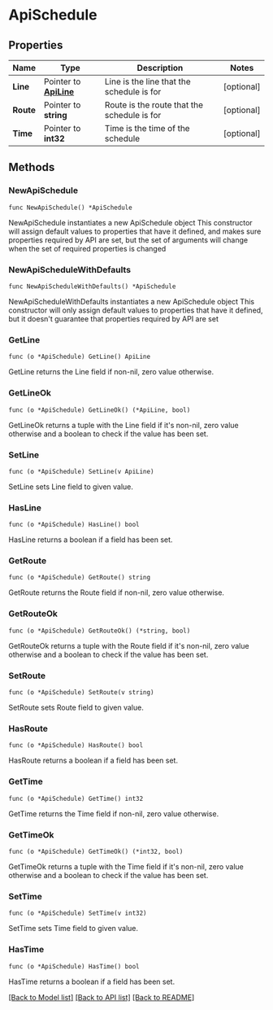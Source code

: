 # ApiSchedule

## Properties

Name | Type | Description | Notes
------------ | ------------- | ------------- | -------------
**Line** | Pointer to [**ApiLine**](ApiLine.md) | Line is the line that the schedule is for | [optional] 
**Route** | Pointer to **string** | Route is the route that the schedule is for | [optional] 
**Time** | Pointer to **int32** | Time is the time of the schedule | [optional] 

## Methods

### NewApiSchedule

`func NewApiSchedule() *ApiSchedule`

NewApiSchedule instantiates a new ApiSchedule object
This constructor will assign default values to properties that have it defined,
and makes sure properties required by API are set, but the set of arguments
will change when the set of required properties is changed

### NewApiScheduleWithDefaults

`func NewApiScheduleWithDefaults() *ApiSchedule`

NewApiScheduleWithDefaults instantiates a new ApiSchedule object
This constructor will only assign default values to properties that have it defined,
but it doesn't guarantee that properties required by API are set

### GetLine

`func (o *ApiSchedule) GetLine() ApiLine`

GetLine returns the Line field if non-nil, zero value otherwise.

### GetLineOk

`func (o *ApiSchedule) GetLineOk() (*ApiLine, bool)`

GetLineOk returns a tuple with the Line field if it's non-nil, zero value otherwise
and a boolean to check if the value has been set.

### SetLine

`func (o *ApiSchedule) SetLine(v ApiLine)`

SetLine sets Line field to given value.

### HasLine

`func (o *ApiSchedule) HasLine() bool`

HasLine returns a boolean if a field has been set.

### GetRoute

`func (o *ApiSchedule) GetRoute() string`

GetRoute returns the Route field if non-nil, zero value otherwise.

### GetRouteOk

`func (o *ApiSchedule) GetRouteOk() (*string, bool)`

GetRouteOk returns a tuple with the Route field if it's non-nil, zero value otherwise
and a boolean to check if the value has been set.

### SetRoute

`func (o *ApiSchedule) SetRoute(v string)`

SetRoute sets Route field to given value.

### HasRoute

`func (o *ApiSchedule) HasRoute() bool`

HasRoute returns a boolean if a field has been set.

### GetTime

`func (o *ApiSchedule) GetTime() int32`

GetTime returns the Time field if non-nil, zero value otherwise.

### GetTimeOk

`func (o *ApiSchedule) GetTimeOk() (*int32, bool)`

GetTimeOk returns a tuple with the Time field if it's non-nil, zero value otherwise
and a boolean to check if the value has been set.

### SetTime

`func (o *ApiSchedule) SetTime(v int32)`

SetTime sets Time field to given value.

### HasTime

`func (o *ApiSchedule) HasTime() bool`

HasTime returns a boolean if a field has been set.


[[Back to Model list]](../README.md#documentation-for-models) [[Back to API list]](../README.md#documentation-for-api-endpoints) [[Back to README]](../README.md)


